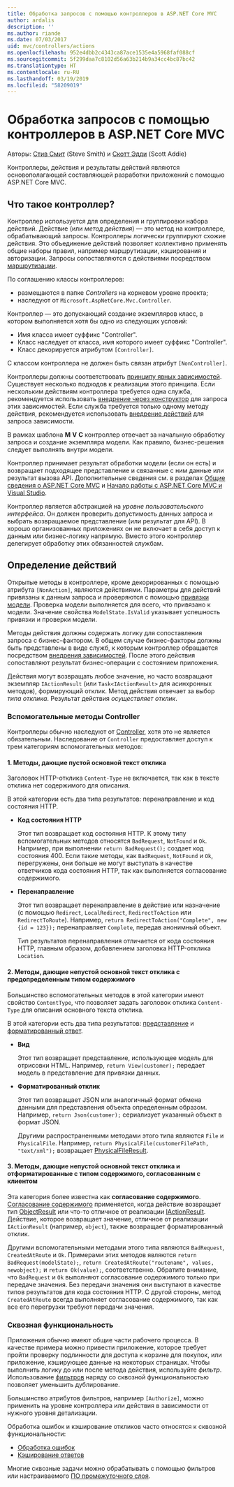 ```yaml
---
title: Обработка запросов с помощью контроллеров в ASP.NET Core MVC
author: ardalis
description: ''
ms.author: riande
ms.date: 07/03/2017
uid: mvc/controllers/actions
ms.openlocfilehash: 952e4dbb2c4343ca87ace1535e4a5968faf088cf
ms.sourcegitcommit: 5f299daa7c8102d56a63b214b9a34cc4bc87bc42
ms.translationtype: HT
ms.contentlocale: ru-RU
ms.lasthandoff: 03/19/2019
ms.locfileid: "58209019"
---
```

# <a name="handle-requests-with-controllers-in-aspnet-core-mvc"></a>Обработка запросов с помощью контроллеров в ASP.NET Core MVC

Авторы: [Стив Смит](https://ardalis.com/) (Steve Smith) и [Скотт Эдди](https://github.com/scottaddie) (Scott Addie)

Контроллеры, действия и результаты действий являются основополагающей составляющей разработки приложений с помощью ASP.NET Core MVC.

## <a name="what-is-a-controller"></a>Что такое контроллер?

Контроллер используется для определения и группировки набора действий. Действие (или *метод действия*) — это метод на контроллере, обрабатывающий запросы. Контроллеры логически группируют схожие действия. Это объединение действий позволяет коллективно применять общие наборы правил, например маршрутизации, кэширования и авторизации. Запросы сопоставляются с действиями посредством [маршрутизации](xref:mvc/controllers/routing).

По соглашению классы контроллеров:
* размещаются в папке *Controllers* на корневом уровне проекта;
* наследуют от `Microsoft.AspNetCore.Mvc.Controller`.

Контроллер — это допускающий создание экземпляров класс, в котором выполняется хотя бы одно из следующих условий:
* Имя класса имеет суффикс "Controller".
* Класс наследует от класса, имя которого имеет суффикс "Controller".
* Класс декорируется атрибутом `[Controller]`.

С классом контроллера не должен быть связан атрибут `[NonController]`.

Контроллеры должны соответствовать [принципу явных зависимостей](/dotnet/standard/modern-web-apps-azure-architecture/architectural-principles#explicit-dependencies). Существует несколько подходов к реализации этого принципа. Если нескольким действиям контроллера требуется одна служба, рекомендуется использовать [внедрение через конструктор](xref:mvc/controllers/dependency-injection#constructor-injection) для запроса этих зависимостей. Если служба требуется только одному методу действия, рекомендуется использовать [внедрение действий](xref:mvc/controllers/dependency-injection#action-injection-with-fromservices) для запроса зависимости.

В рамках шаблона **M** **V** **C** контроллер отвечает за начальную обработку запроса и создание экземпляра модели. Как правило, бизнес-решения следует выполнять внутри модели.

Контроллер принимает результат обработки модели (если он есть) и возвращает подходящее представление и связанные с ним данные или результат вызова API. Дополнительные сведения см. в разделах [Общие сведения о ASP.NET Core MVC](xref:mvc/overview) и [Начало работы с ASP.NET Core MVC и Visual Studio](xref:tutorials/first-mvc-app/start-mvc).

Контроллер является абстракцией на *уровне пользовательского интерфейса*. Он должен проверить допустимость данных запроса и выбрать возвращаемое представление (или результат для API). В хорошо организованных приложениях он не включает в себя доступ к данным или бизнес-логику напрямую. Вместо этого контроллер делегирует обработку этих обязанностей службам.

## <a name="defining-actions"></a>Определение действий

Открытые методы в контроллере, кроме декорированных с помощью атрибута `[NonAction]`, являются действиями. Параметры для действий привязаны к данным запроса и проверяются с помощью [привязки модели](xref:mvc/models/model-binding). Проверка модели выполняется для всего, что привязано к модели. Значение свойства `ModelState.IsValid` указывает успешность привязки и проверки модели.

Методы действия должны содержать логику для сопоставления запроса с бизнес-фактором. В общем случае бизнес-факторы должны быть представлены в виде служб, к которым контроллер обращается посредством [внедрения зависимостей](xref:mvc/controllers/dependency-injection). После этого действия сопоставляют результат бизнес-операции с состоянием приложения.

Действия могут возвращать любое значение, но часто возвращают экземпляр `IActionResult` (или `Task<IActionResult>` для асинхронных методов), формирующий отклик. Метод действия отвечает за выбор *типа отклика*. Результат действия *осуществляет отклик*.

### <a name="controller-helper-methods"></a>Вспомогательные методы Controller

Контроллеры обычно наследуют от [Controller](/dotnet/api/microsoft.aspnetcore.mvc.controller), хотя это не является обязательным. Наследование от `Controller` предоставляет доступ к трем категориям вспомогательных методов:

#### <a name="1-methods-resulting-in-an-empty-response-body"></a>1. Методы, дающие пустой основной текст отклика

Заголовок HTTP-отклика `Content-Type` не включается, так как в тексте отклика нет содержимого для описания.

В этой категории есть два типа результатов: перенаправление и код состояния HTTP.

* **Код состояния HTTP**

    Этот тип возвращает код состояния HTTP. К этому типу вспомогательных методов относятся `BadRequest`, `NotFound` и `Ok`. Например, при выполнении `return BadRequest();` создает код состояния 400. Если такие методы, как `BadRequest`, `NotFound` и `Ok`, перегружены, они больше не могут выступать в качестве ответчиков кода состояния HTTP, так как выполняется согласование содержимого.

* **Перенаправление**

    Этот тип возвращает перенаправление в действие или назначение (с помощью `Redirect`, `LocalRedirect`, `RedirectToAction` или `RedirectToRoute`). Например, `return RedirectToAction("Complete", new {id = 123});` перенаправляет `Complete`, передав анонимный объект.

    Тип результатов перенаправления отличается от кода состояния HTTP, главным образом, добавлением заголовка HTTP-отклика `Location`.

#### <a name="2-methods-resulting-in-a-non-empty-response-body-with-a-predefined-content-type"></a>2. Методы, дающие непустой основной текст отклика с предопределенным типом содержимого

Большинство вспомогательных методов в этой категории имеют свойство `ContentType`, что позволяет задать заголовок отклика `Content-Type` для описания основного текста отклика.

В этой категории есть два типа результатов: [представление](xref:mvc/views/overview) и [форматированный ответ](xref:web-api/advanced/formatting).

* **Вид**

    Этот тип возвращает представление, использующее модель для отрисовки HTML. Например, `return View(customer);` передает модель в представление для привязки данных.

* **Форматированный отклик**

    Этот тип возвращает JSON или аналогичный формат обмена данными для представления объекта определенным образом. Например, `return Json(customer);` сериализует указанный объект в формат JSON.
    
    Другими распространенными методами этого типа являются `File` и `PhysicalFile`. Например, `return PhysicalFile(customerFilePath, "text/xml");` возвращает [PhysicalFileResult](/dotnet/api/microsoft.aspnetcore.mvc.physicalfileresult).

#### <a name="3-methods-resulting-in-a-non-empty-response-body-formatted-in-a-content-type-negotiated-with-the-client"></a>3. Методы, дающие непустой основной текст отклика и отформатированные с типом содержимого, согласованным с клиентом

Эта категория более известна как **согласование содержимого**. [Согласование содержимого](xref:web-api/advanced/formatting#content-negotiation) применяется, когда действие возвращает тип [ObjectResult](/dotnet/api/microsoft.aspnetcore.mvc.objectresult) или что-то отличное от реализации [IActionResult](/dotnet/api/microsoft.aspnetcore.mvc.iactionresult). Действие, которое возвращает значение, отличное от реализации `IActionResult` (например, `object`), также возвращает форматированный отклик.

Другими вспомогательными методами этого типа являются `BadRequest`, `CreatedAtRoute` и `Ok`. Примерами этих методов являются `return BadRequest(modelState);`, `return CreatedAtRoute("routename", values, newobject);` и `return Ok(value);`, соответственно. Обратите внимание, что `BadRequest` и `Ok` выполняют согласование содержимого только при передаче значения. Без передачи значения они выступают в качестве типов результатов для кода состояния HTTP. С другой стороны, метод `CreatedAtRoute` всегда выполняет согласование содержимого, так как все его перегрузки требуют передачи значения.

### <a name="cross-cutting-concerns"></a>Сквозная функциональность

Приложения обычно имеют общие части рабочего процесса. В качестве примера можно привести приложение, которое требует пройти проверку подлинности для доступа к корзине для покупок, или приложение, кэширующее данные на некоторых страницах. Чтобы выполнить логику до или после метода действия, используйте *фильтр*. Использование [фильтров](xref:mvc/controllers/filters) наряду со сквозной функциональностью позволяет уменьшить дублирование.

Большинство атрибутов фильтров, например `[Authorize]`, можно применить на уровне контроллера или действия в зависимости от нужного уровня детализации.

Обработка ошибок и кэширование откликов часто относятся к сквозной функциональности:
* [Обработка ошибок](xref:mvc/controllers/filters#exception-filters)
* [Кэширование ответов](xref:performance/caching/response)

Многие сквозные задачи можно обрабатывать с помощью фильтров или настраиваемого [ПО промежуточного слоя](xref:fundamentals/middleware/index).
